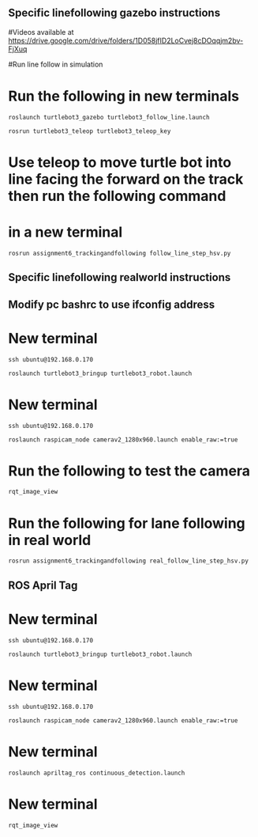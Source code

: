 ## Specific linefollowing gazebo instructions

#Videos available at 
https://drive.google.com/drive/folders/1D058jfID2LoCvej8cDOqqjm2bv-FjXuq

#Run line follow in simulation

# Run the following in new terminals

	roslaunch turtlebot3_gazebo turtlebot3_follow_line.launch 

	rosrun turtlebot3_teleop turtlebot3_teleop_key 

# Use teleop to move turtle bot into line facing the forward on the track then run the following command
# in a new terminal

	rosrun assignment6_trackingandfollowing follow_line_step_hsv.py



## Specific linefollowing realworld instructions

## Modify pc bashrc to use ifconfig address 

# New terminal

	ssh ubuntu@192.168.0.170

	roslaunch turtlebot3_bringup turtlebot3_robot.launch

# New terminal
	
	ssh ubuntu@192.168.0.170
	
	roslaunch raspicam_node camerav2_1280x960.launch enable_raw:=true

# Run the following to test the camera
	
	rqt_image_view

# Run the following for lane following in real world

	rosrun assignment6_trackingandfollowing real_follow_line_step_hsv.py



## ROS April Tag

# New terminal

	ssh ubuntu@192.168.0.170

	roslaunch turtlebot3_bringup turtlebot3_robot.launch

# New terminal
	
	ssh ubuntu@192.168.0.170
	
	roslaunch raspicam_node camerav2_1280x960.launch enable_raw:=true


# New terminal

	roslaunch apriltag_ros continuous_detection.launch


# New terminal

	rqt_image_view





